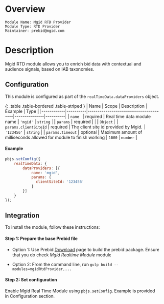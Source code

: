 # Overview

```
Module Name: Mgid RTD Provider
Module Type: RTD Provider
Maintainer: prebid@mgid.com
```

# Description

Mgid RTD module allows you to enrich bid data with contextual and audience signals, based on IAB taxonomies.

## Configuration

This module is configured as part of the `realTimeData.dataProviders` object.

{: .table .table-bordered .table-striped }
| Name       | Scope    | Description                            | Example       | Type     |
|------------|----------|----------------------------------------|---------------|----------|
| `name `     | required | Real time data module name | `'mgid'`   | `string` |
| `params`      | required |  | | `Object` |
| `params.clientSiteId`      | required | The client site id provided by Mgid. | `'123456'` | `string` |
| `params.timeout`      | optional | Maximum amount of milliseconds allowed for module to finish working | `1000` | `number` |

#### Example

```javascript
pbjs.setConfig({
    realTimeData: {
        dataProviders: [{
            name: 'mgid',
            params: {
              clientSiteId: '123456'
            }
        }]
    }
});
```

## Integration
To install the module, follow these instructions:

#### Step 1: Prepare the base Prebid file

- Option 1: Use Prebid [Download](/download.html) page to build the prebid package. Ensure that you do check *Mgid Realtime Module* module

- Option 2: From the command line, run `gulp build --modules=mgidRtdProvider,...`

#### Step 2: Set configuration

Enable Mgid Real Time Module using `pbjs.setConfig`. Example is provided in Configuration section.

